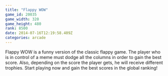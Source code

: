 ```yaml
---
title: "Flappy WOW"
game_id: 20035
game_width: 320
game_height: 480
rank: 8500
date: 2014-07-16T12:19:58.409Z
categories: arcade
---
```

Flappy WOW is a funny version of the classic flappy game. The player who is in control of a meme must dodge all the columns in order to gain the best score. Also, depending on the score the player gets, he will receive different trophies. Start playing now and gain the best scores in the global ranking!